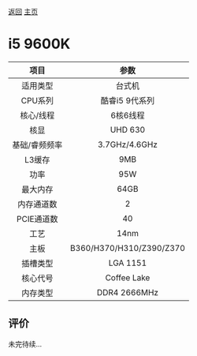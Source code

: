 [返回](../../../)  [主页](../../../../../)

# i5 9600K


| 项目 | 参数 |
| :------: | :------: |
|适用类型 | 台式机|
|CPU系列| 酷睿i5 9代系列|
|核心/线程| 6核6线程|
|核显| UHD 630 |
|基础/睿频频率 |3.7GHz/4.6GHz|
| L3缓存| 9MB|
|功率| 95W |
|最大内存| 64GB |
|内存通道数| 2|
|PCIE通道数| 40 |
|工艺|14nm |
|主板| B360/H370/H310/Z390/Z370 |
|插槽类型| LGA 1151 |
|核心代号| Coffee Lake |
|内存类型| DDR4 2666MHz |

## 评价

 未完待续...
